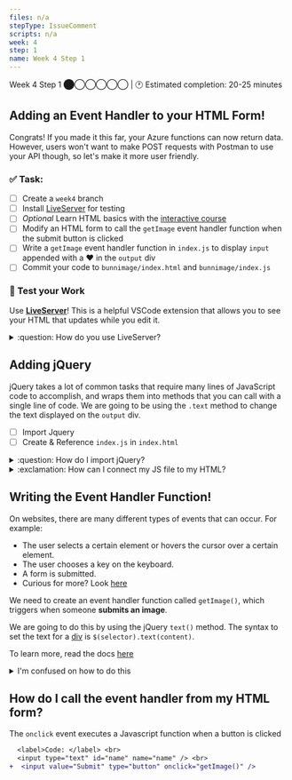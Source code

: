 ```yaml
---
files: n/a
stepType: IssueComment
scripts: n/a
week: 4
step: 1
name: Week 4 Step 1
---
```

Week 4 Step 1 ⬤◯◯◯◯◯ | 🕐 Estimated completion: 20-25 minutes

## Adding an Event Handler to your HTML Form!
Congrats! If you made it this far, your Azure functions can now return data. However, users won't want to make POST requests with Postman to use your API though, so let's make it more user friendly.

### ✅  Task:
- [ ]  Create a  `week4` branch 
- [ ]  Install [LiveServer](https://marketplace.visualstudio.com/items?itemName=ritwickdey.LiveServer) for testing
- [ ]  *Optional* Learn HTML basics with the [interactive course](https://lab.github.com/githubtraining/introduction-to-html)
- [ ]  Modify an HTML form to call the `getImage` event handler function when the submit button is clicked
- [ ]  Write a `getImage` event handler function in `index.js` to display `input` appended with a ❤️ in the `output` div
- [ ] Commit your code to `bunnimage/index.html` and `bunnimage/index.js`

### 🚧 Test your Work
Use **[LiveServer](https://marketplace.visualstudio.com/items?itemName=ritwickdey.LiveServer)**! This is a helpful VSCode extension that allows you to see your HTML that updates while you edit it.

<details>
<summary>:question: How do you use LiveServer? </summary>
<br>

![image](https://user-images.githubusercontent.com/69332964/99007366-0fd21f80-2512-11eb-9af9-311d89098c0b.png)
* To start a local server, click `Go live` at the bottom right of the screen, as shown in the image.
    * Make sure that you have the entire repo open on VS Code and not just the individual files.
    * If this is your first time installing LiveServer, you might need to close/quit VS Code and reopen it.
* Test it out, and see what your HTML page looks like! *It's OK if it's boring, so feel free to style it with CSS!*

</details>

## Adding jQuery
jQuery takes a lot of common tasks that require many lines of JavaScript code to accomplish, and wraps them into methods that you can call with a single line of code. We are going to be using the `.text` method to change the text displayed on the `output` div. 

- [ ] Import Jquery 
- [ ] Create & Reference `index.js` in `index.html`

<details>
<summary>:question: How do I import jQuery?</summary>

Put it **at the very end of the HTML page outside of all the tags!**
```diff
+    <script src="https://ajax.googleapis.com/ajax/libs/jquery/1.11.3/jquery.min.js"></script>
+    <script>window.jQuery || document.write('<script src="../../assets/js/vendor/jquery.min.js"><\/script>')</script>
     
+    <script src="index.js" type="text/javascript"></script>
```

</details>

<details>
<summary>:exclamation: How can I connect my JS file to my HTML?</summary>
  </br>

Great question! All we have to do is reference it just like we did with the jQuery.
```diff
<head>
...
+ <script src="index.js" type="text/javascript"></script>
</head>
```
> Place this directly under your jQuery reference.
</details>

## Writing the Event Handler Function!
On websites, there are many different types of events that can occur. For example:
- The user selects a certain element or hovers the cursor over a certain element.
- The user chooses a key on the keyboard.
- A form is submitted.
- Curious for more? Look [here](https://www.w3schools.com/js/js_events.asp)

We need to create an event handler function called `getImage()`, which triggers when someone **submits an image**.

We are going to do this by using the jQuery `text()` method. The syntax to set the text for a [div](https://www.w3schools.com/tags/tag_div.ASP) is `$(selector).text(content)`. 

To learn more, read the docs [here](https://www.w3schools.com/jquery/html_text.asp)


<details>
<summary>I'm confused on how to do this</summary>

- The selector should be `#output`, or the name of the div with a # in front.

- The content should be `document.getElementById("name").value + "❤️"`

> :bulb: We are retrieving the value of the "name" text box with this code!

`$('#output').text(document.getElementById("name").value + "❤️")`

</details>

## How do I call the event handler from my HTML form?

The `onclick` event executes a Javascript function when a button is clicked

```diff
  <label>Code: </label> <br>
  <input type="text" id="name" name="name" /> <br>
+  <input value="Submit" type="button" onclick="getImage()" />
```

